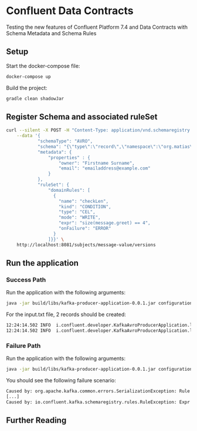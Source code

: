 # Confluent Data Contracts

Testing the new features of Confluent Platform 7.4 and Data Contracts with Schema Metadata and Schema Rules

## Setup

Start the docker-compose file:

```bash
docker-compose up
```

Build the project:

```bash
gradle clean shadowJar
```

## Register Schema and associated ruleSet

```bash
curl --silent -X POST -H "Content-Type: application/vnd.schemaregistry.v1+json" \
    --data '{
            "schemaType": "AVRO",
            "schema": "{\"type\":\"record\",\"namespace\":\"org.matias\",\"name\":\"Message\",\"fields\":[{\"name\":\"greet\",\"type\":\"string\"}]}",
            "metadata": {
                "properties" : {
                    "owner": "Firstname Surname",
                    "email": "emailaddress@example.com"
                }
            },
            "ruleSet": {
                "domainRules": [
                  {
                    "name": "checkLen",
                    "kind": "CONDITION",
                    "type": "CEL",
                    "mode": "WRITE",
                    "expr": "size(message.greet) == 4",
                    "onFailure": "ERROR"
                  }
                ]}}' \
    http://localhost:8081/subjects/message-value/versions
```

## Run the application

### Success Path

Run the application with the following arguments:

```bash
java -jar build/libs/kafka-producer-application-0.0.1.jar configuration/dev.properties input.txt
```

For the input.txt file, 2 records should be created:

```bash
12:24:14.502 INFO  i.confluent.developer.KafkaAvroProducerApplication.lambda$printMetadata$0:69 - Record written to offset 0 timestamp 1683285854087
12:24:14.502 INFO  i.confluent.developer.KafkaAvroProducerApplication.lambda$printMetadata$0:69 - Record written to offset 1 timestamp 1683285854480
```

### Failure Path

Run the application with the following arguments:

```bash
java -jar build/libs/kafka-producer-application-0.0.1.jar configuration/dev.properties input-fail.txt
```

You should see the following failure scenario:

```bash
Caused by: org.apache.kafka.common.errors.SerializationException: Rule failed: checkLen
[...]
Caused by: io.confluent.kafka.schemaregistry.rules.RuleException: Expr 'size(message.greet) == 4' failed
```

## Further Reading

